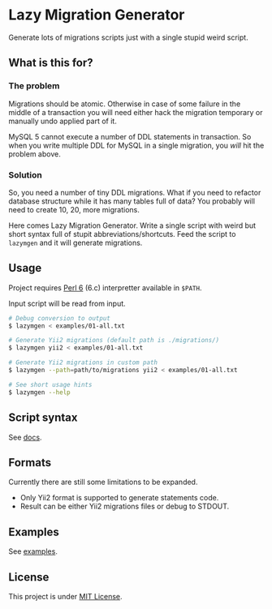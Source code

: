 Lazy Migration Generator
========================

Generate lots of migrations scripts just with a single stupid weird script.

What is this for?
-----------------

### The problem

Migrations should be atomic. Otherwise in case of some failure in the middle of
a transaction you will need either hack the migration temporary or manually
undo applied part of it.

MySQL 5 cannot execute a number of DDL statements in transaction. So when you
write multiple DDL for MySQL in a single migration, you _will_ hit the problem
above.

### Solution

So, you need a number of tiny DDL migrations. What if you need to refactor
database structure while it has many tables full of data? You probably will need
to create 10, 20, more migrations.

Here comes Lazy Migration Generator. Write a single script with weird but short
syntax full of stupit abbreviations/shortcuts. Feed the script to `lazymgen` and
it will generate migrations.


Usage
-----

Project requires [Perl 6][perl6] (6.c) interpretter available in `$PATH`.

Input script will be read from input.

```sh
# Debug conversion to output
$ lazymgen < examples/01-all.txt

# Generate Yii2 migrations (default path is ./migrations/)
$ lazymgen yii2 < examples/01-all.txt

# Generate Yii2 migrations in custom path
$ lazymgen --path=path/to/migrations yii2 < examples/01-all.txt

# See short usage hints
$ lazymgen --help
```


Script syntax
-------------

See [docs](./docs/syntax.md).


Formats
-------

Currently there are still some limitations to be expanded.

*   Only Yii2 format is supported to generate statements code.
*   Result can be either Yii2 migrations files or debug to STDOUT.


Examples
--------

See [examples](./examples/).


License
-------

This project is under [MIT License][mit].


[mit]: https://opensource.org/licenses/MIT
[perl6]: https://perl6.org/
